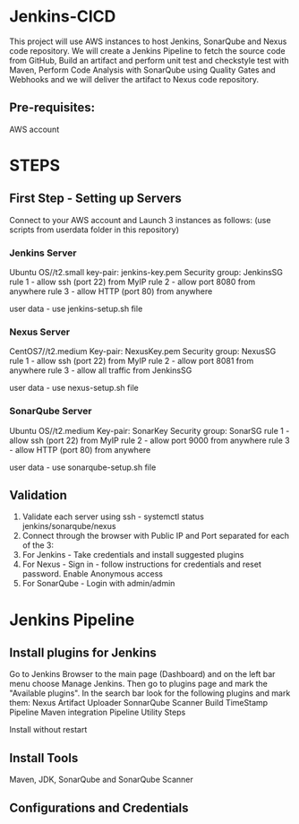 # Jenkins-CICD
This project will use AWS instances to host Jenkins, SonarQube and Nexus code repository.
We will create a Jenkins Pipeline to fetch the source code from GitHub,
Build an artifact and perform unit test and checkstyle test with Maven,
Perform Code Analysis with SonarQube using Quality Gates and Webhooks
and we will deliver the artifact to Nexus code repository.

## Pre-requisites:
AWS account


# STEPS

## First Step - Setting up Servers

Connect to your AWS account and Launch 3 instances as follows:
(use scripts from userdata folder in this repository)
### Jenkins Server
Ubuntu OS//t2.small
key-pair: jenkins-key.pem
Security group: JenkinsSG
rule 1 - allow ssh (port 22) from MyIP
rule 2 - allow port 8080 from anywhere
rule 3 - allow HTTP (port 80) from anywhere

user data - use jenkins-setup.sh file

### Nexus Server
CentOS7//t2.medium
Key-pair: NexusKey.pem
Security group: NexusSG
rule 1 - allow ssh (port 22) from MyIP
rule 2 - allow port 8081 from anywhere
rule 3 - allow all traffic from JenkinsSG

user data - use nexus-setup.sh file

### SonarQube Server
Ubuntu OS//t2.medium
Key-pair: SonarKey
Security group: SonarSG
rule 1 - allow ssh (port 22) from MyIP
rule 2 - allow port 9000 from anywhere
rule 3 - allow HTTP (port 80) from anywhere

user data - use sonarqube-setup.sh file

## Validation
1. Validate each server using ssh - systemctl status jenkins/sonarqube/nexus
2. Connect through the browser with Public IP and Port separated for each of the 3:
3. For Jenkins - Take credentials and install suggested plugins
4. For Nexus - Sign in - follow instructions for credentials and reset password. Enable Anonymous access
5. For SonarQube - Login with admin/admin

# Jenkins Pipeline
## Install plugins for Jenkins
Go to Jenkins Browser to the main page (Dashboard) and on the left bar menu choose Manage Jenkins.
Then go to plugins page and mark the "Available plugins". In the search bar look for the following plugins and mark them:
Nexus Artifact Uploader
SonnarQube Scanner
Build TimeStamp
Pipeline Maven integration
Pipeline Utility Steps

Install without restart

## Install Tools
Maven, JDK, SonarQube and SonarQube Scanner

## Configurations and Credentials
